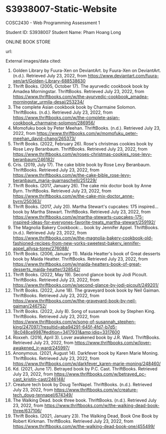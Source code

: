 # S3938007-Static-Website

COSC2430 - Web Programming Assessment 1

Student ID: S3938007
Student Name: Pham Hoang Long


ONLINE BOOK STORE

url:







External images/data cited:
1. Golden Library by Fuura-Xen on DeviantArt. by Fuura-Xen on DeviantArt. (n.d.). Retrieved July 23, 2022, from https://www.deviantart.com/fuura-xen/art/Golden-Library-688538630 
2. Thrift Books. (2005, October 17). The ayurvedic cookbook book by Amadea Morningstar. ThriftBooks. Retrieved July 23, 2022, from https://www.thriftbooks.com/w/the-ayurvedic-cookbook_amadea-morningstar_urmila-desai/253234/ 
3. The complete Asian cookbook book by Charmaine Solomon. ThriftBooks. (n.d.). Retrieved July 23, 2022, from https://www.thriftbooks.com/w/the-complete-asian-cookbook_charmaine-solomon/286956/ 
4. Momofuku book by Peter Meehan. ThriftBooks. (n.d.). Retrieved July 23, 2022, from https://www.thriftbooks.com/w/momofuku_peter-meehan_david-chang/265373/ 
5. Thrift Books. (2022, February 26). Rose's christmas cookies book by Rose Levy Beranbaum. ThriftBooks. Retrieved July 23, 2022, from https://www.thriftbooks.com/w/roses-christmas-cookies_rose-levy-beranbaum/246182/ 
6. Cris. (2019, July 17). The cake bible book by Rose Levy Beranbaum. ThriftBooks. Retrieved July 23, 2022, from https://www.thriftbooks.com/w/the-cake-bible_rose-levy-beranbaum_maria-guarnaschelli/251229/ 
7. Thrift Books. (2017, January 26). The cake mix doctor book by Anne Byrn. ThriftBooks. Retrieved July 23, 2022, from https://www.thriftbooks.com/w/the-cake-mix-doctor_anne-byrn/250363/ 
8. Thrift Books. (2017, July 20). Martha Stewart's cupcakes: 175 inspired... book by Martha Stewart. ThriftBooks. Retrieved July 23, 2022, from https://www.thriftbooks.com/w/martha-stewarts-cupcakes-175-inspired-ideas-for-everyones-favorite-treats_martha-stewart/259192/ 
9. The Magnolia Bakery Cookbook:... book by Jennifer Appel. ThriftBooks. (n.d.). Retrieved July 23, 2022, from https://www.thriftbooks.com/w/the-magnolia-bakery-cookbook-old-fashioned-recipes-from-new-yorks-sweetest-bakery_jennifer-appel_allysa-torey/276088/ 
10. Thrift Books. (2006, January 11). Maida Heatter's book of Great desserts book by Maida Heatter. ThriftBooks. Retrieved July 23, 2022, from https://www.thriftbooks.com/w/maida-heatters-book-of-great-desserts_maida-heatter/328542/ 
11. Thrift Books. (2022, May 19). Second glance book by Jodi Picoult. ThriftBooks. Retrieved July 23, 2022, from https://www.thriftbooks.com/w/second-glance-by-jodi-picoult/249201/ 
12. Thrift Books. (2022, June 18). The graveyard book book by Neil Gaiman. ThriftBooks. Retrieved July 23, 2022, from https://www.thriftbooks.com/w/the-graveyard-book-by-neil-gaiman/246752/ 
13. Thrift Books. (2022, July 8). Song of susannah book by Stephen King. ThriftBooks. Retrieved July 23, 2022, from https://www.thriftbooks.com/w/song-of-susannah_stephen-king/247097/?resultid=aba94291-645f-4fd7-b7d5-18c048ce9987#edition=3417931&amp;idiq=3317600 
14. Roxxeh. (2016, April 3). Lover awakened book by J.R. Ward. ThriftBooks. Retrieved July 23, 2022, from https://www.thriftbooks.com/w/lover-awakened_jr-ward/245997/ 
15. Anonymous. (2021, August 14). Darkfever book by Karen Marie Moning. ThriftBooks. Retrieved July 23, 2022, from https://www.thriftbooks.com/w/darkfever_karen-marie-moning/248460/   
16. Kd. (2021, June 17). Betrayed book by P.C. Cast. ThriftBooks. Retrieved July 23, 2022, from https://www.thriftbooks.com/w/betrayed_pc-cast_kristin-cast/246148/ 
17. Creature tech book by Doug TenNapel. ThriftBooks. (n.d.). Retrieved July 23, 2022, from https://www.thriftbooks.com/w/creature-tech_doug-tennapel/674349/ 
18. The Walking Dead. book three book. ThriftBooks. (n.d.). Retrieved July 23, 2022, from https://www.thriftbooks.com/w/the-walking-dead-book-three/637106/ 
19. Thrift Books. (2021, January 23). The Walking Dead, Book One Book by Robert Kirkman. ThriftBooks. Retrieved July 23, 2022, from https://www.thriftbooks.com/w/the-walking-dead-book-one/455499/ 
